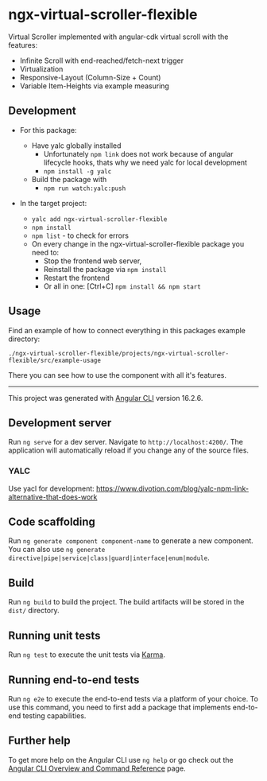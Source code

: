 # ngx-virtual-scroller-flexible

Virtual Scroller implemented with angular-cdk virtual scroll with the features:
- Infinite Scroll with end-reached/fetch-next trigger
- Virtualization
- Responsive-Layout (Column-Size + Count)
- Variable Item-Heights via example measuring


## Development

- For this package:
  - Have yalc globally installed
    - Unfortunately `npm link` does not work because of angular lifecycle hooks, thats why we need yalc for local development
    - `npm install -g yalc`
  - Build the package with
    - `npm run watch:yalc:push`

- In the target project:
  - `yalc add ngx-virtual-scroller-flexible`
  - `npm install`
  - `npm list` - to check for errors
  - On every change in the ngx-virtual-scroller-flexible package you need to:
    - Stop the frontend web server,
    - Reinstall the package via `npm install`
    - Restart the frontend
    - Or all in one: [Ctrl+C] `npm install && npm start`


## Usage

Find an example of how to connect everything in this packages example directory:

`./ngx-virtual-scroller-flexible/projects/ngx-virtual-scroller-flexible/src/example-usage`

There you can see how to use the component with all it's features.


-----------------------------------------------------------------------------------------------------

This project was generated with [Angular CLI](https://github.com/angular/angular-cli) version 16.2.6.

## Development server

Run `ng serve` for a dev server. Navigate to `http://localhost:4200/`. The application will automatically reload if you change any of the source files.

### YALC

Use yacl for development:
https://www.divotion.com/blog/yalc-npm-link-alternative-that-does-work

## Code scaffolding

Run `ng generate component component-name` to generate a new component. You can also use `ng generate directive|pipe|service|class|guard|interface|enum|module`.

## Build

Run `ng build` to build the project. The build artifacts will be stored in the `dist/` directory.

## Running unit tests

Run `ng test` to execute the unit tests via [Karma](https://karma-runner.github.io).

## Running end-to-end tests

Run `ng e2e` to execute the end-to-end tests via a platform of your choice. To use this command, you need to first add a package that implements end-to-end testing capabilities.

## Further help

To get more help on the Angular CLI use `ng help` or go check out the [Angular CLI Overview and Command Reference](https://angular.io/cli) page.
